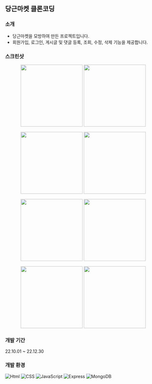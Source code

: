 ## 당근마켓 클론코딩

### 소개
- 당근마켓을 모방하여 만든 프로젝트입니다. 
- 회원가입, 로그인, 게시글 및 댓글 등록, 조회, 수정, 삭제 기능을 제공합니다. 
 
### 스크린샷
<p align="center">
  <img src="https://github.com/user-attachments/assets/a06901f8-1024-45ad-b662-8e8f2e8e3b8e" width="200"/>
  <img src="https://github.com/user-attachments/assets/ea231ced-7660-4a04-b1e6-fffb05514340" width="200"/>
</p>
<p align="center">
  <img src="https://github.com/user-attachments/assets/9a059c70-35b3-4d03-8972-332afee9c495" width="200"/>
  <img src="https://github.com/user-attachments/assets/bee9fe7d-f9c0-4739-9f79-70fec57ac770" width="200"/>
</p>
<p align="center">
  <img src="https://github.com/user-attachments/assets/70450a1c-10cd-42a2-a0c0-475c780b8631" width="200"/>
  <img src="https://github.com/user-attachments/assets/6a3920cb-5cba-4fc6-a744-b81054e15643" width="200"/>
</p>
<p align="center">
  <img src="https://github.com/user-attachments/assets/3d7df547-38b1-4fbf-8a7a-dca0c7c5faad" width="200"/>
  <img src="https://github.com/user-attachments/assets/24f594ad-3c3b-4e59-824f-8d3b5640ef1f" width="200"/>
</p>

### 개발 기간
22.10.01 ~ 22.12.30

### 개발 환경
![Html](https://img.shields.io/badge/HTML5-E34F26?&style=for-the-badge&logo=html5&logoColor=white) ![CSS](https://img.shields.io/badge/CSS-1572B6?&style=for-the-badge&logo=css3&logoColor=white) ![JavaScript](https://img.shields.io/badge/JavaScript-F7DF1E?&style=for-the-badge&logo=javascript&logoColor=black) ![Express](https://img.shields.io/badge/Express-000000?&style=for-the-badge&logo=express&logoColor=white) ![MongoDB](https://img.shields.io/badge/MongoDB-47A248?&style=for-the-badge&logo=mongodb&logoColor=white)
